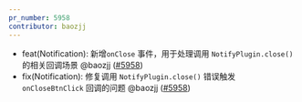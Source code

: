 ```yaml
---
pr_number: 5958
contributor: baozjj
---
```


- feat(Notification): 新增`onClose` 事件，用于处理调用  `NotifyPlugin.close()`  的相关回调场景 @baozjj ([#5958](https://github.com/Tencent/tdesign-vue-next/pull/5958))
- fix(Notification): 修复调用 `NotifyPlugin.close()` 错误触发 `onCloseBtnClick` 回调的问题 @baozjj ([#5958](https://github.com/Tencent/tdesign-vue-next/pull/5958))
